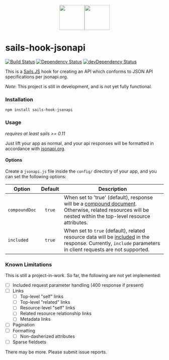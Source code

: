 <p align="center"><img src="/../images/sails.png?raw=true" height="80"/><img src="/../images/jsonapi.png?raw=true" height="80"/></p>

# sails-hook-jsonapi
[![Build Status](https://travis-ci.org/IanVS/sails-hook-jsonapi.svg?branch=master)](https://travis-ci.org/listepo/sails-hook-jsonapi)
[![Dependency Status](https://david-dm.org/IanVS/sails-hook-jsonapi.svg)](https://david-dm.org/IanVS/sails-hook-jsonapi)
[![devDependency Status](https://david-dm.org/IanVS/sails-hook-jsonapi/dev-status.svg)](https://david-dm.org/IanVS/sails-hook-jsonapi#info=devDependencies)



This is a [Sails JS](http://sailsjs.org) hook for creating an API which conforms to JSON API specifications per jsonapi.org.

*Note*: This project is still in development, and is not yet fully functional.

### Installation

`npm install sails-hook-jsonapi`

### Usage
*requires at least sails >= 0.11*

Just lift your app as normal, and your api responses will be formatted in accordance with [jsonapi.org](http://jsonapi.org/format/).

#### Options
Create a `jsonapi.js` file inside the `config/` directory of your app, and you can set the following options:

| Option        | Default   |  Description  |
|---------------|:---------:|---------------|
| `compoundDoc` |  `true`   | When set to 'true' (default), response will be a [compound document](http://jsonapi.org/format/#document-compound-documents). Otherwise, related resources will be nested within the top-level resource attributes. |
| `included`    |  `true`   | When set to `true` (default), related resource data will be [included](http://jsonapi.org/format/#fetching-includes) in the response. Currently, `include` parameters in client requests are not supported.  |


### Known Limitations

This is still a project-in-work.  So far, the following are not yet implemented:

- [ ] Included request parameter handling (400 response if present)
- [ ] Links
  - [ ] Top-level "self" links
  - [ ] Top-level "related" links
  - [ ] Resource-level "self" links
  - [ ] Related resource relationship links
  - [ ] Metadata links
- [ ] Pagination
- [ ] Formatting
  - [ ] Non-dasherized attributes
- [ ] Sparse fieldsets

There may be more.  Please submit issue reports.
